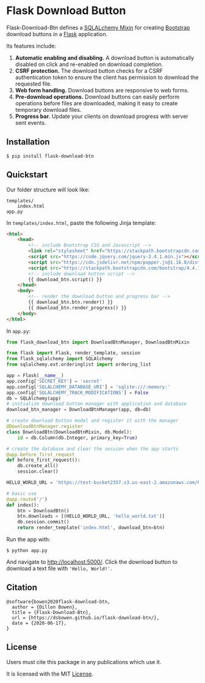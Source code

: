 # Flask Download Button

Flask-Download-Btn defines a [SQLALchemy Mixin](https://docs.sqlalchemy.org/en/13/orm/extensions/declarative/mixins.html) for creating [Bootstrap](https://getbootstrap.com/) download buttons in a [Flask](https://palletsprojects.com/p/flask/) application.

Its features include:

1. **Automatic enabling and disabling.** A download button is automatically disabled on click and re-enabled on download completion.
2. **CSRF protection.** The download button checks for a CSRF authentication token to ensure the client has permission to download the requested file.
3. **Web form handling.** Download buttons are responsive to web forms.
4. **Pre-download operations.** Download buttons can easily perform operations before files are downloaded, making it easy to create temporary download files.
5. **Progress bar.** Update your clients on download progress with server sent events.

## Installation

```
$ pip install flask-download-btn
```

## Quickstart

Our folder structure will look like:

```
templates/
    index.html
app.py
```

In `templates/index.html`, paste the following Jinja template:

```html
<html>
    <head>
        <!-- include Bootstrap CSS and Javascript -->
        <link rel="stylesheet" href="https://stackpath.bootstrapcdn.com/bootstrap/4.4.1/css/bootstrap.min.css">
        <script src="https://code.jquery.com/jquery-3.4.1.min.js"></script>
        <script src="https://cdn.jsdelivr.net/npm/popper.js@1.16.0/dist/umd/popper.min.js"></script>
        <script src="https://stackpath.bootstrapcdn.com/bootstrap/4.4.1/js/bootstrap.min.js"></script>
        <!-- include download button script -->
        {{ download_btn.script() }}
    </head>
    <body>
        <!-- render the download button and progress bar -->
        {{ download_btn.btn.render() }}
        {{ download_btn.render_progress() }}
    </body>
</html>
```

In `app.py`:

```python
from flask_download_btn import DownloadBtnManager, DownloadBtnMixin

from flask import Flask, render_template, session
from flask_sqlalchemy import SQLAlchemy
from sqlalchemy.ext.orderinglist import ordering_list

app = Flask(__name__)
app.config['SECRET_KEY'] = 'secret'
app.config['SQLALCHEMY_DATABASE_URI'] = 'sqlite:///:memory:'
app.config['SQLALCHEMY_TRACK_MODIFICATIONS'] = False
db = SQLAlchemy(app)
# initialize download button manager with application and database
download_btn_manager = DownloadBtnManager(app, db=db)

# create download button model and register it with the manager
@DownloadBtnManager.register
class DownloadBtn(DownloadBtnMixin, db.Model):
    id = db.Column(db.Integer, primary_key=True)

# create the database and clear the session when the app starts
@app.before_first_request
def before_first_request():
    db.create_all()
    session.clear()

HELLO_WORLD_URL = 'https://test-bucket2357.s3.us-east-2.amazonaws.com/hello_world.txt'

# basic use
@app.route('/')
def index():
    btn = DownloadBtn()
    btn.downloads = [(HELLO_WORLD_URL, 'hello_world.txt')]
    db.session.commit()
    return render_template('index.html', download_btn=btn)
```

Run the app with:

```
$ python app.py
```

And navigate to <http://localhost:5000/>. Click the download button to download a text file with `'Hello, World!'`.

## Citation

```
@software{bowen2020flask-download-btn,
  author = {Dillon Bowen},
  title = {Flask-Download-Btn},
  url = {https://dsbowen.github.io/flask-download-btn/},
  date = {2020-06-17},
}
```

## License

Users must cite this package in any publications which use it.

It is licensed with the MIT [License](https://github.com/dsbowen/flask-download-btn/blob/master/LICENSE).